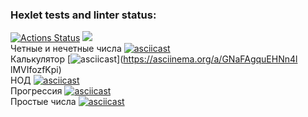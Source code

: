 ### Hexlet tests and linter status:
[![Actions Status](https://github.com/maximkoo/java-project-61/actions/workflows/hexlet-check.yml/badge.svg)](https://github.com/maximkoo/java-project-61/actions)
<a href="https://codeclimate.com/github/maximkoo/java-project-61/maintainability"><img src="https://api.codeclimate.com/v1/badges/7361694b001d8126d4fa/maintainability" /></a>
<br>
Четные и нечетные числа
[![asciicast](https://asciinema.org/a/Dw6U4YFrqWu4BmZdV1Rr2YjwY.svg)](https://asciinema.org/a/Dw6U4YFrqWu4BmZdV1Rr2YjwY)
<br>
Калькулятор
[![asciicast](https://asciinema.org/a/GNaFAgquEHNn4llMVIfozfKpi.svg)](https://asciinema.org/a/GNaFAgquEHNn4l
<br>lMVIfozfKpi)
<br>
НОД
[![asciicast](https://asciinema.org/a/sNjhkwAJNXKYbvg0QkULBpKNc.svg)](https://asciinema.org/a/sNjhkwAJNXKYbvg0QkULBpKNc)
<br>
Прогрессия
[![asciicast](https://asciinema.org/a/6rCWJTTtZzzLQ0wOC2CjiMKru.svg)](https://asciinema.org/a/6rCWJTTtZzzLQ0wOC2CjiMKru)
<br>
Простые числа
[![asciicast](https://asciinema.org/a/tYQhKArm8nlQ3QIPhLNk8C7J0.svg)](https://asciinema.org/a/tYQhKArm8nlQ3QIPhLNk8C7J0)